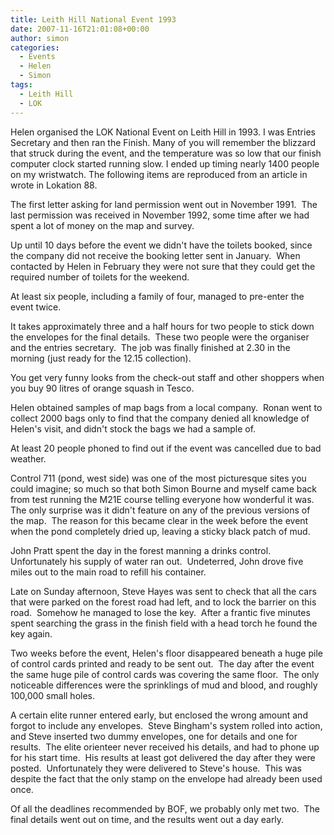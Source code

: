 ```yaml
---
title: Leith Hill National Event 1993
date: 2007-11-16T21:01:08+00:00
author: simon
categories:
  - Events
  - Helen
  - Simon
tags:
  - Leith Hill
  - LOK
---
```


Helen organised the LOK National Event on Leith Hill in 1993. I was Entries Secretary and then ran the Finish. Many of you will remember the blizzard that struck during the event, and the temperature was so low that our finish computer clock started running slow. I ended up timing nearly 1400 people on my wristwatch. The following items are reproduced from an article in wrote in Lokation 88.

<!--more-->

The first letter asking for land permission went out in November 1991.  The last permission was received in November 1992, some time after we had spent a lot of money on the map and survey.

Up until 10 days before the event we didn't have the toilets booked, since the company did not receive the booking letter sent in January.  When contacted by Helen in February they were not sure that they could get the required number of toilets for the weekend.

At least six people, including a family of four, managed to pre-enter the event twice.

It takes approximately three and a half hours for two people to stick down the envelopes for the final details.  These two people were the organiser and the entries secretary.  The job was finally finished at 2.30 in the morning (just ready for the 12.15 collection).

You get very funny looks from the check-out staff and other shoppers when you buy 90 litres of orange squash in Tesco.

Helen obtained samples of map bags from a local company.  Ronan went to collect 2000 bags only to find that the company denied all knowledge of Helen's visit, and didn't stock the bags we had a sample of.

At least 20 people phoned to find out if the event was cancelled due to bad weather.

Control 711 (pond, west side) was one of the most picturesque sites you could imagine; so much so that both Simon Bourne and myself came back from test running the M21E course telling everyone how wonderful it was.  The only surprise was it didn't feature on any of the previous versions of the map.  The reason for this became clear in the week before the event when the pond completely dried up, leaving a sticky black patch of mud.

John Pratt spent the day in the forest manning a drinks control.  Unfortunately his supply of water ran out.  Undeterred, John drove five miles out to the main road to refill his container.

Late on Sunday afternoon, Steve Hayes was sent to check that all the cars that were parked on the forest road had left, and to lock the barrier on this road.  Somehow he managed to lose the key.  After a frantic five minutes spent searching the grass in the finish field with a head torch he found the key again.

Two weeks before the event, Helen's floor disappeared beneath a huge pile of control cards printed and ready to be sent out.  The day after the event the same huge pile of control cards was covering the same floor.  The only noticeable differences were the sprinklings of mud and blood, and roughly 100,000 small holes.

A certain elite runner entered early, but enclosed the wrong amount and forgot to include any envelopes.  Steve Bingham's system rolled into action, and Steve inserted two dummy envelopes, one for details and one for results.  The elite orienteer never received his details, and had to phone up for his start time.  His results at least got delivered the day after they were posted.  Unfortunately they were delivered to Steve's house.  This was despite the fact that the only stamp on the envelope had already been used once.

Of all the deadlines recommended by BOF, we probably only met two.  The final details went out on time, and the results went out a day early.
